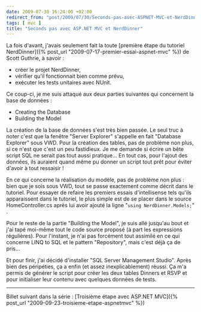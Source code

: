 ```yaml
---
date: 2009-07-30 16:24:00 +02:00
redirect_from: "post/2009/07/30/Seconds-pas-avec-ASPNET-MVC-et-NerdDinner"
tags: [ mvc ]
title: "Seconds pas avec ASP.NET MVC et NerdDinner"
---
```


La fois d'avant, j'avais seulement fait la toute [première étape du
tutoriel NerdDinner]({% post_url "2009-07-17-premier-essai-aspnet-mvc" %}) de Scott Guthrie, à savoir :

* créer le projet NerdDinner,
* vérifier qu'il fonctionnait bien comme prévu,
* exécuter les tests unitaires avec NUnit.

Ce coup-ci, je me suis attaqué aux deux parties suivantes qui concernent la
base de données :

* Creating the Database
* Building the Model

La création de la base de données s'est très bien passée. Le seul truc à
noter c'est que la fenêtre "Server Explorer" s'appelle en fait "Database
Explorer" sous VWD. Pour la création des tables, pas de problème non plus, si
ce n'est que c'est un peu fastidieux. Je me demande si écrire un bête script
SQL ne serait pas tout aussi pratique... En tout cas, pour l'ajout des données,
ils auraient quand même pu donner un script tout prêt pour éviter d'avoir à
tout ressaisir !

En ce qui concerne la réalisation du modèle, pas de problème non plus :
bien que je sois sous VWD, tout se passe exactement comme décrit dans le
tutoriel. Pour essayer de refaire les premiers essais d'intellisense tels
qu'ils apparaissent dans le tutoriel, le plus simple est de se placer dans le
source HomeController.cs après lui avoir ajouté la ligne "`using
NerdDinner.Models;`" .

Pour le reste de la partie "Building the Model", je suis allé jusqu'au bout
et j'ai tapé moi-même tout le code source proposé (à part les expressions
régulières). Pour l'instant, je n'ai pas forcément tout assimilé en ce qui
concerne LINQ to SQL et le pattern "Repository", mais c'est déjà ça de
pris...

Et pour finir, j'ai décidé d'installer "SQL Server Management Studio". Après
bien des péripéties, ça a enfin (et assez inexplicablement) réussi. Ça m'a
permis de générer le script pour créer les deux tables Dinners et RSVP et pour
initialiser leur contenu avec quelques données de tests.

---
Billet suivant dans la série : [Troisième étape avec ASP.NET MVC]({% post_url "2009-09-23-troisieme-etape-aspnetmvc" %})
